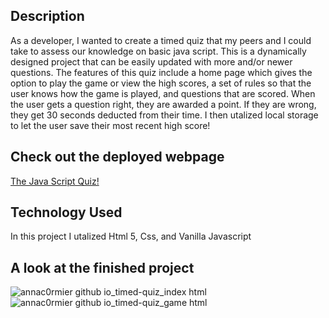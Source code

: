 <prework-study-guide>


## Description

As a developer, I wanted to create a timed quiz that my peers and I could take to assess our knowledge on basic java script. This is a dynamically designed project that can be easily
updated with more and/or newer questions.
The features of this quiz include a home page which gives the option to play the game or view the high scores, a set of rules so that the user knows how the game is played, and 
questions that are scored. When the user gets a question right, they are awarded a point. If they are wrong, they get 30 seconds deducted from their time. I then utalized local storage to 
let the user save their most recent high score!


## Check out the deployed webpage

[The Java Script Quiz!](https://annac0rmier.github.io/timed-quiz/)


## Technology Used

In this project I utalized Html 5, Css, and Vanilla Javascript


## A look at the finished project

![annac0rmier github io_timed-quiz_index html](https://github.com/AnnaC0rmier/timed-quiz/assets/149715329/462755a3-1b23-4631-ac6a-eb4981e89c5c)
![annac0rmier github io_timed-quiz_game html](https://github.com/AnnaC0rmier/timed-quiz/assets/149715329/1800ff6e-24ed-420e-8739-708f341437c9)


